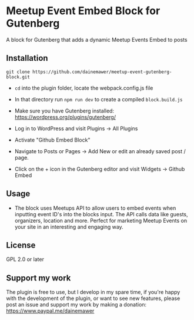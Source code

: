 # Meetup Event Embed Block for Gutenberg
A block for Gutenberg that adds a dynamic Meetup Events Embed to posts

## Installation

```git clone https://github.com/dainemawer/meetup-event-gutenberg-block.git```

- `cd` into the plugin folder, locate the webpack.config.js file

- In that directory run `npm run dev` to create a compiled `block.build.js`

- Make sure you have Gutenberg installed: https://wordpress.org/plugins/gutenberg/

- Log in to WordPress and visit Plugins -> All Plugins

- Activate "Github Embed Block"

- Navigate to Posts or Pages -> Add New or edit an already saved post / page.

- Click on the + icon in the Gutenberg editor and visit Widgets -> Github Embed

## Usage

- The block uses Meetups API to allow users to embed events when inputting event ID's into the blocks input. The API calls data like guests, organizers, location and more. Perfect for marketing Meetup Events on your site in an interesting and engaging way.

## License
GPL 2.0 or later

## Support my work
The plugin is free to use, but I develop in my spare time, if you're happy with the development of the plugin, or want to see new features, please post an issue and support my work by making a donation: https://www.paypal.me/dainemawer
